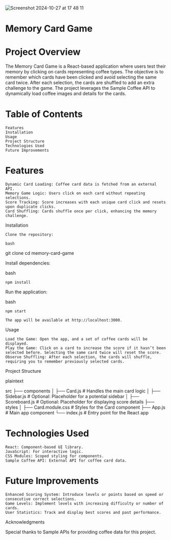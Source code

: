 ![Screenshot 2024-10-27 at 17 48 11](https://github.com/user-attachments/assets/e6e4db92-9bff-4055-ac03-13f790e8e6da)


# Memory Card Game
# Project Overview

The Memory Card Game is a React-based application where users test their memory by clicking on cards representing coffee types. The objective is to remember which cards have been clicked and avoid selecting the same card twice. After each selection, the cards are shuffled to add an extra challenge to the game. The project leverages the Sample Coffee API to dynamically load coffee images and details for the cards.
# Table of Contents

    Features
    Installation
    Usage
    Project Structure
    Technologies Used
    Future Improvements

# Features

    Dynamic Card Loading: Coffee card data is fetched from an external API.
    Memory Game Logic: Users click on each card without repeating selections.
    Score Tracking: Score increases with each unique card click and resets upon duplicate clicks.
    Card Shuffling: Cards shuffle once per click, enhancing the memory challenge.

Installation

    Clone the repository:

    bash

git clone [<repository-url>](https://github.com/ayuboketch/project-memory-card)
cd memory-card-game

Install dependencies:

bash

    npm install

Run the application:

bash

    npm start

    The app will be available at http://localhost:3000.

Usage

    Load the Game: Open the app, and a set of coffee cards will be displayed.
    Play the Game: Click on a card to increase the score if it hasn’t been selected before. Selecting the same card twice will reset the score.
    Observe Shuffling: After each selection, the cards will shuffle, requiring you to remember previously selected cards.

Project Structure

plaintext

src
├── components
│   ├── Card.js          # Handles the main card logic
│   ├── Sidebar.js       # Optional: Placeholder for a potential sidebar
│   ├── Scoreboard.js    # Optional: Placeholder for displaying score details
├── styles
│   ├── Card.module.css  # Styles for the Card component
├── App.js               # Main app component
└── index.js             # Entry point for the React app

# Technologies Used

    React: Component-based UI library.
    JavaScript: For interactive logic.
    CSS Modules: Scoped styling for components.
    Sample Coffee API: External API for coffee card data.

# Future Improvements

    Enhanced Scoring System: Introduce levels or points based on speed or consecutive correct selections.
    Game Levels: Implement levels with increasing difficulty or number of cards.
    User Statistics: Track and display best scores and past performance.

Acknowledgments

Special thanks to Sample APIs for providing coffee data for this project.
